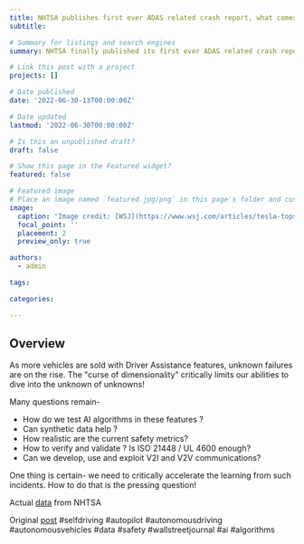 ```yaml
---
title: NHTSA publishes first ever ADAS related crash report, what comes next? 
subtitle:

# Summary for listings and search engines
summary: NHTSA finally published its first ever ADAS related crash report that provides some astonishing insights! 

# Link this post with a project
projects: []

# Date published
date: '2022-06-30-13T00:00:00Z'

# Date updated
lastmod: '2022-06-30T00:00:00Z'

# Is this an unpublished draft?
draft: false

# Show this page in the Featured widget?
featured: false

# Featured image
# Place an image named `featured.jpg/png` in this page's folder and customize its options here.
image:
  caption: 'Image credit: [WSJ](https://www.wsj.com/articles/tesla-tops-u-s-agency-list-of-crashes-suspected-to-involve-driver-assistance-technology-11655299175?mod=hp_lead_pos7)'
  focal_point: ''
  placement: 2
  preview_only: true

authors:
  - admin

tags:

categories:

---
```


## Overview

As more vehicles are sold with Driver Assistance features, unknown failures are on the rise. The "curse of dimensionality" critically limits our abilities to dive into the unknown of unknowns! 

Many questions remain-

- How do we test AI algorithms in these features ?
- Can synthetic data help ?
- How realistic are the current safety metrics?
- How to verify and validate ? Is ISO 21448 / UL 4600 enough?
- Can we develop, use and exploit V2I and V2V communications?

One thing is certain- we need to critically accelerate the learning from such incidents. How to do that is the pressing question!

Actual [data](https://www.nhtsa.gov/press-releases/initial-data-release-advanced-vehicle-technologies) from NHTSA 

Original [post](https://www.linkedin.com/feed/update/urn:li:activity:6942855578893385728/)
#selfdriving #autopilot #autonomousdriving #autonomousvehicles #data #safety #wallstreetjournal #ai #algorithms
